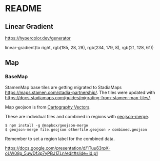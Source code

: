 # README

## Linear Gradient

<https://hypercolor.dev/generator>

linear-gradient(to right, rgb(185, 28, 28), rgb(234, 179, 8), rgb(21, 128, 61))

## Map

### BaseMap

StamenMap base tiles are getting migrated to StadiaMaps <https://maps.stamen.com/stadia-partnership/>. The tiles were updated with <https://docs.stadiamaps.com/guides/migrating-from-stamen-map-tiles/>.

Map geojson is from [Cartography Vectors](https://cartographyvectors.com/). 

These are individual files and combined in regions with [geojson-merge](https://github.com/mapbox/geojson-merge).

```
$ npm install -g @mapbox/geojson-merge
$ geojson-merge file.geojson otherfile.geojson > combined.geojson
```

Remember to set a region label for the combined data.

https://docs.google.com/presentation/d/1Tuu63rpX-oLW08p_5uwDf3p7yPBJ1ZLn/edit#slide=id.p1


